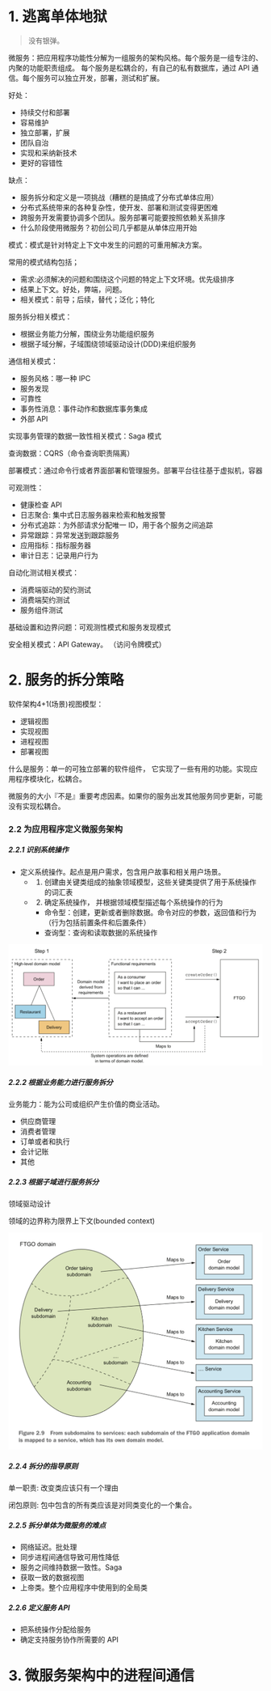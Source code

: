 # 1. 逃离单体地狱

> 没有银弹。

微服务：把应用程序功能性分解为一组服务的架构风格。每个服务是一组专注的、内聚的功能职责组成。
每个服务是松耦合的，有自己的私有数据库，通过 API 通信。每个服务可以独立开发，部署，测试和扩展。

好处：

- 持续交付和部署
- 容易维护
- 独立部署，扩展
- 团队自治
- 实现和采纳新技术
- 更好的容错性

缺点：

- 服务拆分和定义是一项挑战（糟糕的是搞成了分布式单体应用）
- 分布式系统带来的各种复杂性，使开发、部署和测试变得更困难
- 跨服务开发需要协调多个团队。服务部署可能要按照依赖关系排序
- 什么阶段使用微服务？初创公司几乎都是从单体应用开始

模式：模式是针对特定上下文中发生的问题的可重用解决方案。

常用的模式结构包括；

- 需求:必须解决的问题和围绕这个问题的特定上下文环境。优先级排序
- 结果上下文。好处，弊端，问题。
- 相关模式：前导；后续，替代；泛化；特化

服务拆分相关模式：

- 根据业务能力分解，围绕业务功能组织服务
- 根据子域分解，子域围绕领域驱动设计(DDD)来组织服务

通信相关模式：

- 服务风格：哪一种 IPC
- 服务发现
- 可靠性
- 事务性消息：事件动作和数据库事务集成
- 外部 API

实现事务管理的数据一致性相关模式：Saga 模式

查询数据：CQRS（命令查询职责隔离）

部署模式：通过命令行或者界面部署和管理服务。部署平台往往基于虚拟机，容器

可观测性：

- 健康检查 API
- 日志聚合: 集中式日志服务器来检索和触发报警
- 分布式追踪：为外部请求分配唯一 ID，用于各个服务之间追踪
- 异常跟踪：异常发送到跟踪服务
- 应用指标：指标服务器
- 审计日志：记录用户行为

自动化测试相关模式：

- 消费端驱动的契约测试
- 消费端契约测试
- 服务组件测试

基础设置和边界问题：可观测性模式和服务发现模式

安全相关模式：API Gateway。 （访问令牌模式）


# 2. 服务的拆分策略

软件架构4+1(场景)视图模型：

- 逻辑视图
- 实现视图
- 进程视图
- 部署视图

什么是服务：单一的可独立部署的软件组件， 它实现了一些有用的功能。实现应用程序模块化，松耦合。

微服务的大小『不是』重要考虑因素。如果你的服务出发其他服务同步更新，可能没有实现松耦合。

### 2.2 为应用程序定义微服务架构

##### 2.2.1 识别系统操作

- 定义系统操作。起点是用户需求，包含用户故事和相关用户场景。
  - 1. 创建由关键类组成的抽象领域模型，这些关键类提供了用于系统操作的词汇表
  - 2. 确定系统操作， 并根据领域模型描述每个系统操作的行为
    - 命令型：创建，更新或者删除数据。命令对应的参数，返回值和行为（行为包括前置条件和后置条件）
    - 查询型：查询和读取数据的系统操作

![](./定义系统操作.png)

##### 2.2.2 根据业务能力进行服务拆分

业务能力：能为公司或组织产生价值的商业活动。

- 供应商管理
- 消费者管理
- 订单或者和执行
- 会计记账
- 其他

##### 2.2.3 根据子域进行服务拆分

领域驱动设计

领域的边界称为限界上下文(bounded context)

![](./ddd.png)


##### 2.2.4 拆分的指导原则

单一职责: 改变类应该只有一个理由

闭包原则: 包中包含的所有类应该是对同类变化的一个集合。

##### 2.2.5 拆分单体为微服务的难点

- 网络延迟。批处理
- 同步进程间通信导致可用性降低
- 服务之间维持数据一致性。Saga
- 获取一致的数据视图
- 上帝类。整个应用程序中使用到的全局类


##### 2.2.6 定义服务 API

- 把系统操作分配给服务
- 确定支持服务协作所需要的 API


# 3. 微服务架构中的进程间通信

